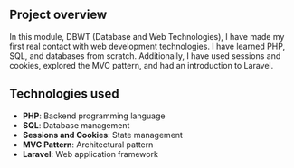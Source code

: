 ## Project overview

In this module, DBWT (Database and Web Technologies), I have made my first real contact with web development technologies. I have learned PHP, SQL, and databases from scratch. Additionally, I have used sessions and cookies, explored the MVC pattern, and had an introduction to Laravel.

## Technologies used

- **PHP**: Backend programming language
- **SQL**: Database management
- **Sessions and Cookies**: State management
- **MVC Pattern**: Architectural pattern
- **Laravel**: Web application framework
